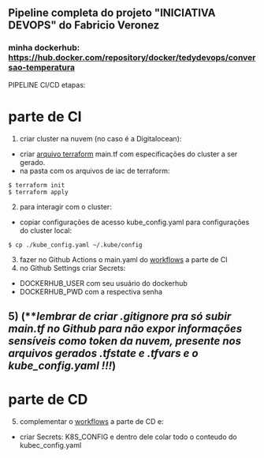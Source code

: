 ## Pipeline completa do projeto "INICIATIVA DEVOPS" do Fabricio Veronez
### minha dockerhub: https://hub.docker.com/repository/docker/tedydevops/conversao-temperatura
PIPELINE CI/CD etapas:
# parte de CI
 1) criar cluster na nuvem (no caso é a Digitalocean): 
 - criar [arquivo terraform](https://github.com/tedydevops/kube-news/tree/main/iac) main.tf com especificações do cluster a ser gerado.
 - na pasta com os arquivos de iac de terraform:
~~~linux
$ terraform init
$ terraform apply
~~~
 2) para interagir com o cluster: 
 - copiar configurações de acesso kube_config.yaml para configurações do cluster local:
~~~linux
$ cp ./kube_config.yaml ~/.kube/config
~~~
 3) fazer no Github Actions o main.yaml do [workflows](https://github.com/tedydevops/kube-news/tree/main/.github/workflows) a parte de CI
 4) no Github Settings criar Secrets: 
  - DOCKERHUB_USER com seu usuário do dockerhub
  - DOCKERHUB_PWD com a respectiva senha
## 5) (***lembrar de criar .gitignore pra só subir main.tf no Github para não expor informações sensíveis como token da nuvem, presente nos arquivos gerados *.tfstate e *.tfvars e o kube_config.yaml !!!***)
# parte de CD
 5) complementar o [workflows](https://github.com/tedydevops/kube-news/tree/main/.github/workflows) a parte de CD e:
 - criar Secrets: K8S_CONFIG  e dentro dele colar todo o conteudo do kubec_config.yaml
